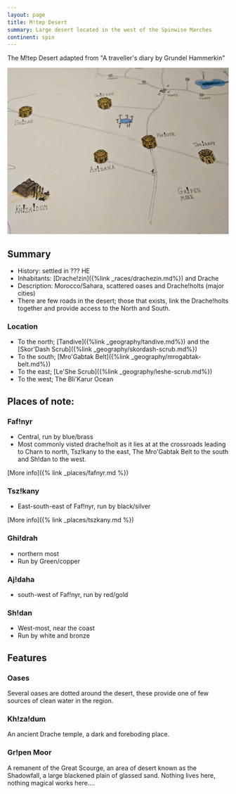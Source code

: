 ```yaml
---
layout: page
title: M!tep Desert
summary: Large desert located in the west of the Spinwise Marches
continent: spin
---
```


The M!tep Desert adapted from "A traveller's diary by Grundel Hammerkin"

![M!tep Desert](/assets/mtep_desert_v1.jpg)

## Summary

- History: settled in ??? HE
- Inhabitants: [Drache!zin]({%link _races/drachezin.md%}) and Drache
- Description: Morocco/Sahara, scattered oases and Drache!holts (major cities)
- There are few roads in the desert; those that exists, link the Drache!holts together and provide access to the North and South.

### Location

- To the north; [Tandive]({%link _geography/tandive.md%}) and the [Skor'Dash Scrub]({%link _geography/skordash-scrub.md%})
- To the south; [Mro'Gabtak Belt]({%link _geography/mrogabtak-belt.md%})
- To the east; [Le'She Scrub]({%link _geography/leshe-scrub.md%})
- To the west; The Bli'Karur Ocean

## Places of note:

### Faf!nyr

- Central, run by blue/brass
- Most commonly visted drache!holt as it lies at at the crossroads leading to Charn to north, Tsz!kany to the east, The Mro'Gabtak Belt to the south and Sh!dan to the west.

[More info]({% link _places/fafnyr.md %})


### Tsz!kany

- East-south-east of Faf!nyr, run by black/silver

[More info]({% link _places/tszkany.md %})

### Ghi!drah

- northern most
- Run by Green/copper


### Aj!daha

- south-west of Faf!nyr, run by red/gold

### Sh!dan

- West-most, near the coast
- Run by white and bronze


## Features

### Oases

Several oases are dotted around the desert, these provide one of few sources of clean water in the region.

### Kh!za!dum

An ancient Drache temple, a dark and foreboding place. 

### Gr!pen Moor

A remanent of the Great Scourge, an area of desert known as the Shadowfall, a large blackened plain of glassed sand. Nothing lives here, nothing magical works here….
